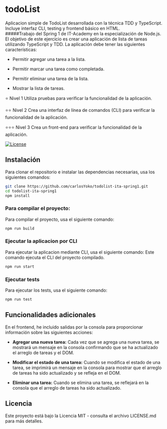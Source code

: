 # todoList

Aplicacion simple de TodoList desarrollada con la técnica TDD y TypeScript.
Incluye interfaz CLI, testing y frontend básico en HTML.<br>
#####Trabajo del Spring 1 de IT-Academy en la especialización de Node.js.
El objetivo de este ejercicio es crear una aplicación de lista de tareas utilizando TypeScript y TDD. La aplicación debe tener las siguientes características:

- Permitir agregar una tarea a la lista.

- Permitir marcar una tarea como completada.

- Permitir eliminar una tarea de la lista.

- Mostrar la lista de tareas.

⭐ Nivel 1
Utiliza pruebas para verificar la funcionalidad de la aplicación.

⭐⭐ Nivel 2
Crea una interfaz de línea de comandos (CLI) para verificar la funcionalidad de la aplicación.

⭐⭐⭐ Nivel 3
Crea un front-end para verificar la funcionalidad de la aplicación.

[![License](https://img.shields.io/badge/license-MIT-blue.svg)](LICENSE.md)

## Instalación

Para clonar el repositorio e instalar las dependencias necesarias, usa los siguientes comandos:

```bash
git clone https://github.com/carlosYoko/todolist-ita-spring1.git
cd todolist-ita-spring1
npm install
```

### Para compilar el proyecto:

Para compilar el proyecto, usa el siguiente comando:

```bash
npm run build
```

### Ejecutar la aplicacion por CLI

Para ejecutar la aplicacion mediante CLI, usa el siguiente comando:
Este comando ejecuta el CLI del proyecto compilado.

```bash
npm run start
```

### Ejecutar tests

Para ejecutar los tests, usa el siguiente comando:

```bash
npm run test
```

## Funcionalidades adicionales

En el frontend, he incluido salidas por la consola para proporcionar información sobre las siguientes acciones:

- **Agregar una nueva tarea:** Cada vez que se agrega una nueva tarea, se mostrará un mensaje en la consola confirmando que se ha actualizado el arreglo de tareas y el DOM.

- **Modificar el estado de una tarea:** Cuando se modifica el estado de una tarea, se imprimirá un mensaje en la consola para mostrar que el arreglo de tareas ha sido actualizado y se refleja en el DOM.

- **Eliminar una tarea:** Cuando se elimina una tarea, se reflejará en la consola que el arreglo de tareas ha sido actualizado.

## Licencia

Este proyecto está bajo la Licencia MIT - consulta el archivo LICENSE.md para más detalles.
